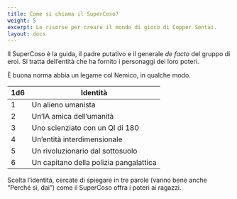 ```yaml
---
title: Come si chiama il SuperCoso?
weight: 5
excerpt: Le risorse per creare il mondo di gioco di Copper Sentai.
layout: docs
---
```

Il SuperCoso è la guida, il padre putativo e il generale *de facto* del gruppo di eroi. Si tratta dell’entità che ha fornito i personaggi dei loro poteri.

È buona norma abbia un legame col Nemico, in qualche modo. 

| 1d6 | Identità                             |
|-----|----------------------------------|
| 1   | Un alieno umanista                          |
| 2   | Un’IA amica dell’umanità                         |
| 3   | Uno scienziato con un QI di 180                       |
| 4   | Un’entità interdimensionale |
| 5   | Un rivoluzionario dal sottosuolo                          |
| 6   | Un capitano della polizia pangalattica                          |

Scelta l’identità, cercate di spiegare in tre parole (vanno bene anche “Perché sì, dai”) come il SuperCoso offra i poteri ai ragazzi.
